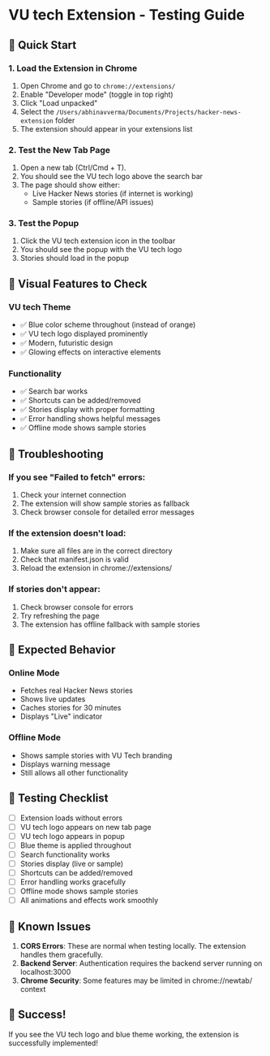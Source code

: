 # VU tech Extension - Testing Guide

## 🚀 Quick Start

### 1. Load the Extension in Chrome
1. Open Chrome and go to `chrome://extensions/`
2. Enable "Developer mode" (toggle in top right)
3. Click "Load unpacked"
4. Select the `/Users/abhinavverma/Documents/Projects/hacker-news-extension` folder
5. The extension should appear in your extensions list

### 2. Test the New Tab Page
1. Open a new tab (Ctrl/Cmd + T).
2. You should see the VU tech logo above the search bar
3. The page should show either:
   - Live Hacker News stories (if internet is working)
   - Sample stories (if offline/API issues)

### 3. Test the Popup
1. Click the VU tech extension icon in the toolbar
2. You should see the popup with the VU tech logo
3. Stories should load in the popup

## 🎨 Visual Features to Check

### VU tech Theme
- ✅ Blue color scheme throughout (instead of orange)
- ✅ VU tech logo displayed prominently
- ✅ Modern, futuristic design
- ✅ Glowing effects on interactive elements

### Functionality
- ✅ Search bar works
- ✅ Shortcuts can be added/removed
- ✅ Stories display with proper formatting
- ✅ Error handling shows helpful messages
- ✅ Offline mode shows sample stories

## 🔧 Troubleshooting

### If you see "Failed to fetch" errors:
1. Check your internet connection
2. The extension will show sample stories as fallback
3. Check browser console for detailed error messages

### If the extension doesn't load:
1. Make sure all files are in the correct directory
2. Check that manifest.json is valid
3. Reload the extension in chrome://extensions/

### If stories don't appear:
1. Check browser console for errors
2. Try refreshing the page
3. The extension has offline fallback with sample stories

## 🎯 Expected Behavior

### Online Mode
- Fetches real Hacker News stories
- Shows live updates
- Caches stories for 30 minutes
- Displays "Live" indicator

### Offline Mode
- Shows sample stories with VU Tech branding
- Displays warning message
- Still allows all other functionality

## 📱 Testing Checklist

- [ ] Extension loads without errors
- [ ] VU tech logo appears on new tab page
- [ ] VU tech logo appears in popup
- [ ] Blue theme is applied throughout
- [ ] Search functionality works
- [ ] Stories display (live or sample)
- [ ] Shortcuts can be added/removed
- [ ] Error handling works gracefully
- [ ] Offline mode shows sample stories
- [ ] All animations and effects work smoothly

## 🚨 Known Issues

1. **CORS Errors**: These are normal when testing locally. The extension handles them gracefully.
2. **Backend Server**: Authentication requires the backend server running on localhost:3000
3. **Chrome Security**: Some features may be limited in chrome://newtab/ context

## 🎉 Success!

If you see the VU tech logo and blue theme working, the extension is successfully implemented!
